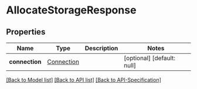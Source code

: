 # AllocateStorageResponse

## Properties
Name | Type | Description | Notes
------------ | ------------- | ------------- | -------------
**connection** | [Connection](../Models/Connection.md) |  | [optional] [default: null]

[[Back to Model list]](../README.md#documentation-for-models) [[Back to API list]](../README.md#documentation-for-api-endpoints) [[Back to API-Specification]](../README.md)

